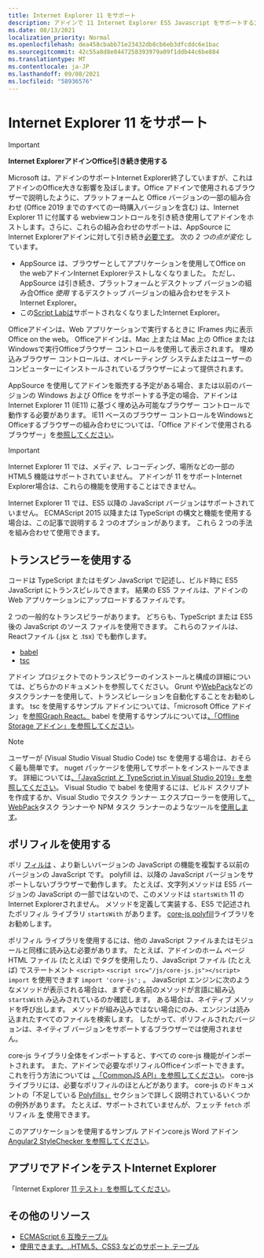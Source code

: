 ```yaml
---
title: Internet Explorer 11 をサポート
description: アドインで 11 Internet Explorer ES5 Javascript をサポートする方法について説明します。
ms.date: 08/13/2021
localization_priority: Normal
ms.openlocfilehash: dea458cbabb71e23432db8cb6eb3dfcddc6e1bac
ms.sourcegitcommit: 42c55a8d8e0447258393979a09f1ddb44c6be884
ms.translationtype: MT
ms.contentlocale: ja-JP
ms.lasthandoff: 09/08/2021
ms.locfileid: "58936576"
---
```

# <a name="support-internet-explorer-11"></a>Internet Explorer 11 をサポート

> [!IMPORTANT]
> **Internet ExplorerアドインOffice引き続き使用する**
>
> Microsoft は、アドインのサポートInternet Explorer終了していますが、これはアドインのOffice大きな影響を及ぼします。Office アドインで使用されるブラウザーで説明したように、プラットフォームと Office バージョンの一部の組み合わせ (Office 2019 までのすべての一時購入バージョンを含む) は、Internet Explorer 11 に付属する webview[](../concepts/browsers-used-by-office-web-add-ins.md)コントロールを引き続き使用してアドインをホストします。さらに、これらの組み合わせのサポートは、AppSource にInternet Explorerアドインに対して引き続き[必要です](/office/dev/store/submit-to-appsource-via-partner-center)。 次の *2 つの点が変化* しています。
>
> - AppSource は、ブラウザーとしてアプリケーションを使用してOffice on the webアドインInternet Explorerテストしなくなりました。 ただし、AppSource は引き続き、プラットフォームとデスクトップ バージョンの組み合Office *使用* するデスクトップ バージョンの組み合わせをテストInternet Explorer。
> - この[Script Labは](../overview/explore-with-script-lab.md)サポートされなくなりましたInternet Explorer。

Officeアドインは、Web アプリケーションで実行するときに IFrames 内に表示Office on the web。 Officeアドインは、Mac 上または Mac 上の Office または Windowsで実行Officeブラウザー コントロールを使用して表示されます。 埋め込みブラウザー コントロールは、オペレーティング システムまたはユーザーのコンピューターにインストールされているブラウザーによって提供されます。

AppSource を使用してアドインを販売する予定がある場合、または以前のバージョンの Windows および Office をサポートする予定の場合、アドインは Internet Explorer 11 (IE11) に基づく埋め込み可能なブラウザー コントロールで動作する必要があります。 IE11 ベースのブラウザー コントロールをWindowsとOfficeするブラウザーの組み合わせについては、「Office アドインで使用されるブラウザー」を[参照してください](../concepts/browsers-used-by-office-web-add-ins.md)。

> [!IMPORTANT]
> Internet Explorer 11 では、メディア、レコーディング、場所などの一部の HTML5 機能はサポートされていません。 アドインが 11 をサポートInternet Explorer場合は、これらの機能を使用することはできません。

Internet Explorer 11 では、ES5 以降の JavaScript バージョンはサポートされていません。 ECMAScript 2015 以降または TypeScript の構文と機能を使用する場合は、この記事で説明する 2 つのオプションがあります。 これら 2 つの手法を組み合わせて使用できます。

## <a name="use-a-transpiler"></a>トランスピラーを使用する

コードは TypeScript またはモダン JavaScript で記述し、ビルド時に ES5 JavaScript にトランスピレルできます。 結果の ES5 ファイルは、アドインの Web アプリケーションにアップロードするファイルです。

2 つの一般的なトランスピラーがあります。 どちらも、TypeScript または ES5 後の JavaScript のソース ファイルを使用できます。 これらのファイルは、Reactファイル (.jsx と .tsx) でも動作します。

- [babel](https://babeljs.io/)
- [tsc](https://www.typescriptlang.org/index.html)

アドイン プロジェクトでのトランスピラーのインストールと構成の詳細については、どちらかのドキュメントを参照してください。 Grunt や[WebPack](https://webpack.js.org/)などのタスク[](https://gruntjs.com/)ランナーを使用して、トランスピレーションを自動化することをお勧めします。 tsc を使用するサンプル アドインについては、「microsoft Office アドイン」を[参照Graph React。](https://github.com/OfficeDev/PnP-OfficeAddins/tree/3ce0e1b74152dbbe8306a091696bc4455c04c0a1/Samples/auth/Office-Add-in-Microsoft-Graph-React) babel を使用するサンプルについては[、「Offline Storage アドイン」を参照してください](https://github.com/OfficeDev/PnP-OfficeAddins/tree/3ce0e1b74152dbbe8306a091696bc4455c04c0a1/Samples/Excel.OfflineStorageAddin)。

> [!NOTE]
> ユーザーが (Visual Studio Visual Studio Code) tsc を使用する場合は、おそらく最も簡単です。 nuget パッケージを使用してサポートをインストールできます。 詳細については[、「JavaScript と TypeScript in Visual Studio 2019」を参照してください](/visualstudio/javascript/javascript-in-vs-2019)。 Visual Studio で babel を使用するには、ビルド スクリプトを作成するか、Visual Studio でタスク ランナー エクスプローラーを使用して[、WebPack](https://marketplace.visualstudio.com/items?itemName=MadsKristensen.WebPackTaskRunner)タスク ランナーや NPM タスク ランナーのようなツールを[使用します](https://marketplace.visualstudio.com/items?itemName=MadsKristensen.NPMTaskRunner)。

## <a name="use-a-polyfill"></a>ポリフィルを使用する

ポリ [フィルは](https://en.wikipedia.org/wiki/Polyfill_(programming)) 、より新しいバージョンの JavaScript の機能を複製する以前のバージョンの JavaScript です。 polyfill は、以降の JavaScript バージョンをサポートしないブラウザーで動作します。 たとえば、文字列メソッドは ES5 バージョンの JavaScript の一部ではないので、このメソッドは `startsWith` 11 のInternet Explorerされません。 メソッドを定義して実装する、ES5 で記述されたポリフィル ライブラリ `startsWith` があります。 [core-js polyfill](https://github.com/zloirock/core-js)ライブラリをお勧めします。

ポリフィル ライブラリを使用するには、他の JavaScript ファイルまたはモジュールと同様に読み込む必要があります。 たとえば、アドインのホーム ページ HTML ファイル (たとえば) でタグを使用したり、JavaScript ファイル (たとえば) でステートメント `<script>` `<script src="/js/core-js.js"></script>` `import` を使用できます `import 'core-js';` 。 JavaScript エンジンに次のようなメソッドが表示される場合は、まずその名前のメソッドが言語に組み込 `startsWith` み込みされているのか確認します。 ある場合は、ネイティブ メソッドを呼び出します。 メソッドが組み込みではない場合にのみ、エンジンは読み込まれたすべてのファイルを検索します。 したがって、ポリフィルされたバージョンは、ネイティブ バージョンをサポートするブラウザーでは使用されません。

core-js ライブラリ全体をインポートすると、すべての core-js 機能がインポートされます。 また、アドインで必要なポリフィルOfficeインポートできます。 これを行う方法については [、「CommonJS API」を参照してください](https://github.com/zloirock/core-js#commonjs-api)。 core-js ライブラリには、必要なポリフィルのほとんどがあります。 core-js のドキュメントの「不足している [Polyfills」](https://github.com/zloirock/core-js#missing-polyfills) セクションで詳しく説明されているいくつかの例外があります。 たとえば、サポートされていませんが、フェッチ `fetch` ポリフィル [を](https://github.com/github/fetch) 使用できます。

このアプリケーションを使用するサンプル アドインcore.js Word アドイン [Angular2 StyleChecker を参照してください](https://github.com/OfficeDev/Word-Add-in-Angular2-StyleChecker)。

## <a name="testing-an-add-in-on-internet-explorer"></a>アプリでアドインをテストInternet Explorer

「Internet Explorer [11 テスト」を参照してください](../testing/ie-11-testing.md)。

## <a name="additional-resources"></a>その他のリソース

- [ECMAScript 6 互換テーブル](https://kangax.github.io/compat-table/es6/)
- [使用できます。..HTML5、CSS3 などのサポート テーブル](https://caniuse.com/)
